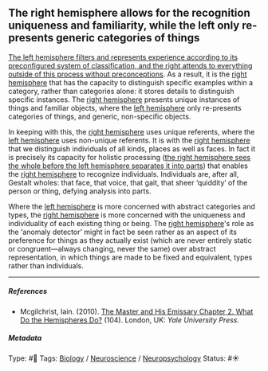 ## The right hemisphere allows for the recognition uniqueness and familiarity, while the left only re-presents generic categories of things

[The left hemisphere filters and represents experience according to its preconfigured system of classification, and the right attends to everything outside of this process without preconceptions](The%20left%20hemisphere%20filters%20and%20represents%20experience%20according%20to%20its%20preconfigured%20system%20of%20classification,%20and%20the%20right%20attends%20to%20everything%20outside%20of%20this%20process%20without%20preconceptions.md). As a result, it is the [right hemisphere](Right%20hemisphere.md) that has the capacity to distinguish specific examples within a category, rather than categories alone: it stores details to distinguish specific instances. The [right hemisphere](Right%20hemisphere.md) presents unique instances of things and familiar objects, where the [left hemisphere](Left%20hemisphere.md) only re-presents categories of things, and generic, non-specific objects. 

In keeping with this, the [right hemisphere](Right%20hemisphere.md) uses unique referents, where the [left hemisphere](Left%20hemisphere.md) uses non-unique referents. It is with the [right hemisphere](Right%20hemisphere.md) that we distinguish individuals of all kinds, places as well as faces. In fact it is precisely its capacity for holistic processing ([the right hemisphere sees the whole before the left hemisphere separates it into parts](The%20right%20hemisphere%20sees%20the%20whole%20before%20the%20left%20hemisphere%20separates%20it%20into%20parts.md)) that enables the [right hemisphere](Right%20hemisphere.md) to recognize individuals. Individuals are, after all, Gestalt wholes: that face, that voice, that gait, that sheer ‘quiddity’ of the person or thing, defying analysis into parts.

Where the [left hemisphere](Left%20hemisphere.md) is more concerned with abstract categories and types, the [right hemisphere](Right%20hemisphere.md) is more concerned with the uniqueness and individuality of each existing thing or being. The [right hemisphere](Right%20hemisphere.md)'s role as the ‘anomaly detector’ might in fact be seen rather as an aspect of its preference for things as they actually exist (which are never entirely static or congruent—always changing, never the same) over abstract representation, in which things are made to be fixed and equivalent, types rather than individuals.

---

##### References

* Mcgilchrist, Iain. (2010). [The Master and His Emissary Chapter 2. What Do the Hemispheres Do?](The%20Master%20and%20His%20Emissary%20Chapter%202.%20What%20Do%20the%20Hemispheres%20Do%3F.md) (104). London, UK: *Yale University Press.*

##### Metadata

Type: #🔴 
Tags: [Biology]() / [Neuroscience](Neuroscience.md) / [Neuropsychology](Neuropsychology.md) 
Status: #☀️ 
